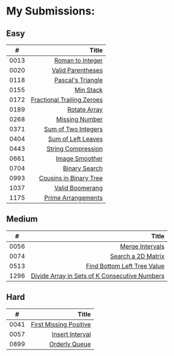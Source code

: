 # My Submissions:

## Easy
\#	| Title	
------	| ------:
 0013 |	[Roman to Integer][0013]
 0020 | [Valid Parentheses][0020]
 0118 |	[Pascal's Triangle][0118]
 0155 | [Min Stack][0155]
 0172 |	[Fractional Trailing Zeroes][0172]
 0189 |	[Rotate Array][0189]
 0268 |	[Missing Number][0268]
 0371 |	[Sum of Two Integers][0371]
 0404 |	[Sum of Left Leaves][0404]
 0443 |	[String Compression][0443]
 0661 |	[Image Smoother][0661]
 0704 |	[Binary Search][0704]
 0993 | [Cousins in Binary Tree][0993]
 1037 |	[Valid Boomerang][1037]
 1175 |	[Prime Arrangements][1175]

## Medium
\#	| Title	
------	| ------:
 0056 | [Merge Intervals][0056]
 0074 |	[Search a 2D Matrix][0074] 
 0513 |	[Find Bottom Left Tree Value][0513]
 1296 |	[Divide Array in Sets of K Consecutive Numbers][1296]

## Hard
\#	| Title	
------	| ------:
 0041 |	[First Missing Positive][0041]
 0057 | [Insert Interval][0057]
 0899 |	[Orderly Queue][0899]

[0013]: ./easy/13
[0020]: ./easy/20
[0118]: ./easy/118
[0155]: ./easy/155
[0172]: ./easy/172
[0189]: ./easy/189
[0268]: ./easy/268
[0371]: ./easy/371
[0404]: ./easy/404
[0443]: ./easy/443
[0661]: ./easy/661
[0704]: ./easy/704
[0993]: ./easy/993
[1037]: ./easy/1037
[1175]: ./easy/1175

[0056]: ./medium/56
[0074]: ./medium/74
[0513]: ./medium/513
[1296]: ./medium/1296

[0041]: ./hard/41
[0057]: ./hard/57
[0899]: ./hard/899
